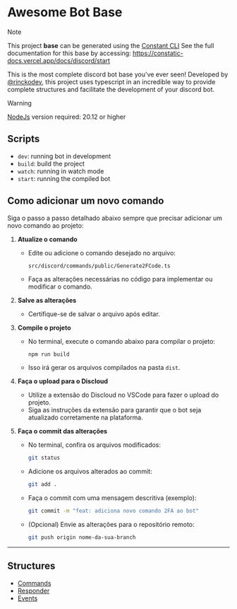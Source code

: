 # Awesome Bot Base

> [!NOTE] 
> This project **base** can be generated using the [Constant CLI](https://github.com/rinckodev/constatic)
> See the full documentation for this base by accessing: https://constatic-docs.vercel.app/docs/discord/start

This is the most complete discord bot base you've ever seen! Developed by [@rinckodev](https://github.com/rinckodev), this project uses typescript in an incredible way to provide complete structures and facilitate the development of your discord bot.

> [!WARNING]
> [NodeJs](https://nodejs.org/en) version required: 20.12 or higher

## Scripts

- `dev`: running bot in development
- `build`: build the project
- `watch`: running in watch mode
- `start`: running the compiled bot

## Como adicionar um novo comando

Siga o passo a passo detalhado abaixo sempre que precisar adicionar um novo comando ao projeto:

1. **Atualize o comando**
   - Edite ou adicione o comando desejado no arquivo:
     ```
     src/discord/commands/public/Generate2FCode.ts
     ```
   - Faça as alterações necessárias no código para implementar ou modificar o comando.

2. **Salve as alterações**
   - Certifique-se de salvar o arquivo após editar.

3. **Compile o projeto**
   - No terminal, execute o comando abaixo para compilar o projeto:
     ```sh
     npm run build
     ```
   - Isso irá gerar os arquivos compilados na pasta `dist`.

4. **Faça o upload para o Discloud**
   - Utilize a extensão do Discloud no VSCode para fazer o upload do projeto.
   - Siga as instruções da extensão para garantir que o bot seja atualizado corretamente na plataforma.

5. **Faça o commit das alterações**
   - No terminal, confira os arquivos modificados:
     ```sh
     git status
     ```
   - Adicione os arquivos alterados ao commit:
     ```sh
     git add .
     ```
   - Faça o commit com uma mensagem descritiva (exemplo):
     ```sh
     git commit -m "feat: adiciona novo comando 2FA ao bot"
     ```
   - (Opcional) Envie as alterações para o repositório remoto:
     ```sh
     git push origin nome-da-sua-branch
     ```

---

## Structures

- [Commands](https://constatic-docs.vercel.app/docs/discord/commands)
- [Responder](https://constatic-docs.vercel.app/docs/discord/responders)
- [Events](https://constatic-docs.vercel.app/docs/discord/events)
